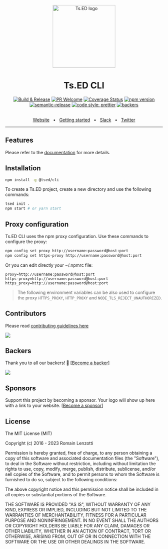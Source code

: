 <p style="text-align: center" align="center">
 <a href="https://tsed.io" target="_blank"><img src="https://tsed.io/tsed-og.png" width="200" alt="Ts.ED logo"/></a>
</p>

<div align="center">
  <h1>Ts.ED CLI</h1>

[![Build & Release](https://github.com/tsedio/tsed-cli/workflows/Build%20&%20Release/badge.svg?branch=master)](https://github.com/tsedio/tsed-cli/actions?query=workflow%3A%22Build+%26+Release%22)
[![PR Welcome](https://img.shields.io/badge/PRs-welcome-brightgreen.svg)](https://github.com/tsedio/tsed-cli/blob/master/CONTRIBUTING.md)
[![Coverage Status](https://coveralls.io/repos/github/tsedio/tsed-cli/badge.svg?branch=master)](https://coveralls.io/github/tsedio/tsed-cli?branch=master)
[![npm version](https://badge.fury.io/js/%40tsed%2Fcli.svg)](https://badge.fury.io/js/%40tsed%2Fcli)
[![semantic-release](https://img.shields.io/badge/%20%20%F0%9F%93%A6%F0%9F%9A%80-semantic--release-e10079.svg)](https://github.com/semantic-release/semantic-release)
[![code style: prettier](https://img.shields.io/badge/code_style-prettier-ff69b4.svg?style=flat-square)](https://github.com/prettier/prettier)
[![backers](https://opencollective.com/tsed/tiers/badge.svg)](https://opencollective.com/tsed)


  <br />
<div align="center">
  <a href="https://cli.tsed.io/">Website</a>
  <span>&nbsp;&nbsp;•&nbsp;&nbsp;</span>
  <a href="https://cli.tsed.io/getting-started.html">Getting started</a>
  <span>&nbsp;&nbsp;•&nbsp;&nbsp;</span>
  <a href="https://api.tsed.io/rest/slack/tsedio/tsed">Slack</a>
  <span>&nbsp;&nbsp;•&nbsp;&nbsp;</span>
  <a href="https://twitter.com/TsED_io">Twitter</a>
</div>
  <hr />
</div>


## Features

Please refer to the [documentation](https://cli.tsed.io/) for more details.

## Installation

```bash
npm install -g @tsed/cli
```

To create a Ts.ED project, create a new directory and use the following commands:

```bash
tsed init .
npm start # or yarn start
```

## Proxy configuration

Ts.ED CLI uses the npm proxy configuration.
Use these commands to configure the proxy:

```sh
npm config set proxy http://username:password@host:port
npm config set https-proxy http://username:password@host:port
```

Or you can edit directly your ~/.npmrc file:

```
proxy=http://username:password@host:port
https-proxy=http://username:password@host:port
https_proxy=http://username:password@host:port
```


> The following environment variables can be also used to configure the proxy `HTTPS_PROXY`, `HTTP_PROXY` and `NODE_TLS_REJECT_UNAUTHORIZED`.

## Contributors

Please read [contributing guidelines here](https://tsed.io/CONTRIBUTING.html)

<a href="https://github.com/tsedio/ts-express-decorators/graphs/contributors"><img src="https://opencollective.com/tsed/contributors.svg?width=890" /></a>

## Backers

Thank you to all our backers! 🙏 [[Become a backer](https://opencollective.com/tsed#backer)]

<a href="https://opencollective.com/tsed#backers" target="_blank"><img src="https://opencollective.com/tsed/tiers/backer.svg?width=890"></a>


## Sponsors

Support this project by becoming a sponsor. Your logo will show up here with a link to your website. [[Become a sponsor](https://opencollective.com/tsed#sponsor)]

## License

The MIT License (MIT)

Copyright (c) 2016 - 2023 Romain Lenzotti

Permission is hereby granted, free of charge, to any person obtaining a copy of this software and associated documentation files (the "Software"), to deal in the Software without restriction, including without limitation the rights to use, copy, modify, merge, publish, distribute, sublicense, and/or sell copies of the Software, and to permit persons to whom the Software is furnished to do so, subject to the following conditions:

The above copyright notice and this permission notice shall be included in all copies or substantial portions of the Software.

THE SOFTWARE IS PROVIDED "AS IS", WITHOUT WARRANTY OF ANY KIND, EXPRESS OR IMPLIED, INCLUDING BUT NOT LIMITED TO THE WARRANTIES OF MERCHANTABILITY, FITNESS FOR A PARTICULAR PURPOSE AND NONINFRINGEMENT. IN NO EVENT SHALL THE AUTHORS OR COPYRIGHT HOLDERS BE LIABLE FOR ANY CLAIM, DAMAGES OR OTHER LIABILITY, WHETHER IN AN ACTION OF CONTRACT, TORT OR OTHERWISE, ARISING FROM, OUT OF OR IN CONNECTION WITH THE SOFTWARE OR THE USE OR OTHER DEALINGS IN THE SOFTWARE.
